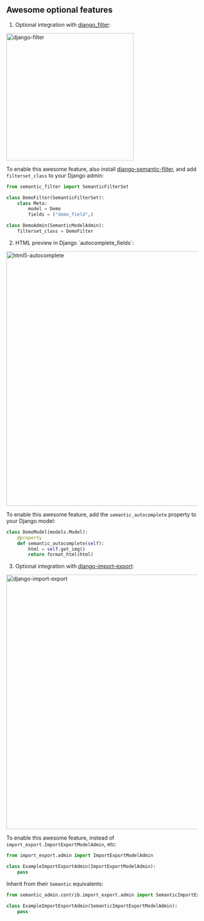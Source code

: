 Awesome optional features
-------------------------

<ol><li>Optional integration with <a href="https://github.com/carltongibson/django-filter">django_filter</a>:</li></ol>

<img src="https://raw.githubusercontent.com/globophobe/django-semantic-admin/master/docs/screenshots/django-filter.png" width="335" alt="django-filter" />

To enable this awesome feature, also install [django-semantic-filter](https://github.com/globophobe/django-semantic-filter), and add `filterset_class` to your Django admin:

```python
from semantic_filter import SemanticFilterSet

class DemoFilter(SemanticFilterSet):
    class Meta:
        model = Demo
        fields = ("demo_field",)

class DemoAdmin(SemanticModelAdmin):
    filterset_class = DemoFilter
```

<ol start="2"><li>HTML preview in Django `autocomplete_fields`:</li></ol>

<img src="https://raw.githubusercontent.com/globophobe/django-semantic-admin/master/docs/screenshots/html5-autocomplete.png" width="670" alt="html5-autocomplete" />

To enable this awesome feature, add the `semantic_autocomplete` property to your Django model:

```python
class DemoModel(models.Model):
    @property
    def semantic_autocomplete(self):
        html = self.get_img()
        return format_html(html)
```

<ol start="3"><li>Optional integration with <a href="https://github.com/django-import-export/django-import-export">django-import-export</a>:</li></ol>

<img src="https://raw.githubusercontent.com/globophobe/django-semantic-admin/master/docs/screenshots/django-import-export.png" width="670" alt="django-import-export" />

To enable this awesome feature, instead of `import_export.ImportExportModelAdmin`, etc:

```python
from import_export.admin import ImportExportModelAdmin 

class ExampleImportExportAdmin(ImportExportModelAdmin):
    pass
```

Inherit from their `Semantic` equivalents:

```python
from semantic_admin.contrib.import_export.admin import SemanticImportExportModelAdmin

class ExampleImportExportAdmin(SemanticImportExportModelAdmin):
    pass
```
